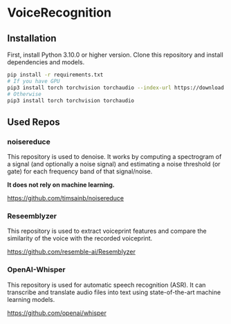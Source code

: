 # VoiceRecognition
## Installation
First, install Python 3.10.0 or higher version. Clone this repository and install dependencies and models.

```bash
pip install -r requirements.txt
# If you have GPU
pip3 install torch torchvision torchaudio --index-url https://download.pytorch.org/whl/cu118
# Otherwise
pip3 install torch torchvision torchaudio
```
## Used Repos
### noisereduce
This repository is used to denoise. It works by computing a spectrogram of a signal (and optionally a noise signal) and estimating a noise threshold (or gate) for each frequency band of that signal/noise.

**It does not rely on machine learning.**

https://github.com/timsainb/noisereduce

### Reseemblyzer
This repository is used to extract voiceprint features and compare the similarity of the voice with the recorded voiceprint.

https://github.com/resemble-ai/Resemblyzer

### OpenAI-Whisper
This repository is used for automatic speech recognition (ASR). It can transcribe and translate audio files into text using state-of-the-art machine learning models.

https://github.com/openai/whisper
